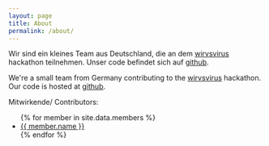 ```yaml
---
layout: page
title: About
permalink: /about/
---
```


Wir sind ein kleines Team aus Deutschland, die
an dem [wirvsvirus](https://wirvsvirushackathon.org/) hackathon teilnehmen.
Unser code befindet sich auf [github](https://github.com/FelixKratz/COVIData).

We're a small team from Germany contributing
to the [wirvsvirus](https://wirvsvirushackathon.org/) hackathon.
Our code is hosted at [github](https://github.com/FelixKratz/COVIData).

Mitwirkende/ Contributors:

<ul>
{% for member in site.data.members %}
  <li>
    <a href="https://github.com/{{ member.github }}">
      {{ member.name }}
    </a>
  </li>
{% endfor %}
</ul>
